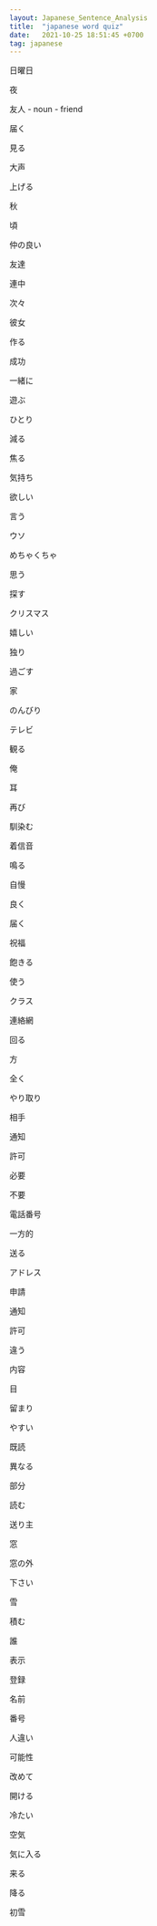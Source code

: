 ```yaml
---
layout: Japanese_Sentence_Analysis 
title:  "japanese word quiz"
date:   2021-10-25 18:51:45 +0700
tag: japanese
---
```


日曜日

夜

友人 - noun - friend

届く

見る

大声

上げる

秋

頃

仲の良い

友達

連中

次々

彼女

作る

成功

一緒に

遊ぶ

ひとり

減る

焦る

気持ち

欲しい

言う

ウソ

めちゃくちゃ

思う

探す

クリスマス

嬉しい

独り

過ごす

家

のんびり 

テレビ 

観る

俺

耳

再び

馴染む

着信音

鳴る

自慢

良く

届く

祝福

飽きる

使う

クラス 

連絡網 

回る

方

全く

やり取り 

相手

通知

許可

必要

不要

電話番号

一方的

送る

アドレス

申請

通知

許可

違う

内容

目

留まり

やすい

既読

異なる

部分

読む

送り主

窓

窓の外

下さい

雪

積む

誰

表示

登録

名前

番号

人違い

可能性

改めて

開ける

冷たい

空気

気に入る

来る

降る

初雪